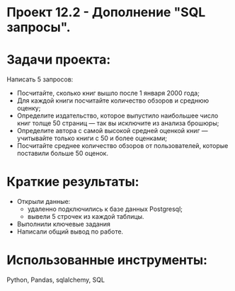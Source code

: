 # Проект 12.2 - Дополнение "SQL запросы".
# Задачи проекта:
Написать 5 запросов:

- Посчитайте, сколько книг вышло после 1 января 2000 года;
- Для каждой книги посчитайте количество обзоров и среднюю оценку;
- Определите издательство, которое выпустило наибольшее число книг толще 50 страниц — так вы исключите из анализа брошюры;
- Определите автора с самой высокой средней оценкой книг — учитывайте только книги с 50 и более оценками;
- Посчитайте среднее количество обзоров от пользователей, которые поставили больше 50 оценок.

# Краткие результаты:
* Открыли  данные:
    * удаленно подключились к базе данных Postgresql;
    * вывели 5 строчек из каждой таблицы.
* Выполнили ключевые задания
* Написали общий вывод по работе.

# Использованные инструменты:
Python, Pandas, sqlalchemy, SQL
